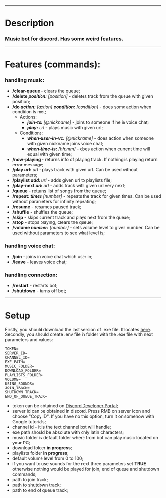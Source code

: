 ***
# Description
### Music bot for discord. Has some weird features.
***
# Features (commands):
### handling music:
* **/clear-queue** - clears the queue;
* **/delete _position:_** *[position]* - deletes track from the queue with given position;
* **/do _action:_** *[action]* **_condition:_** *[condition]* - does some action when condition is met;
  * Actions:
    * **_join-to:_** *[@nickname]* - joins to someone if he in voice chat;
    * **_play:_** *url* - plays music with given url;
  * Conditions:
    * **_when-user-in-vc:_** *[@nickname]* - does action when someone with given nickname joins voice chat;
    * **_when-time-is_:** *[hh:mm]* - does action when current time will equal with given time;
* **/now-playing** - returns info of playing track. If nothing is playing return error message;
* **/play _url_:** *url* - plays track with given url. Can be used without parameters;
* **/playlist _add:_** *url* - adds given url to playlists file;
* **/play-next _url_:** *url* - adds track with given url very next;
* **/queue** - returns list of songs from the queue;
* **/repeat: _times_** *[number]* - repeats the track for given times. Can be used without parameters for infinity repeating;
* **/resume** - resumes paused track;
* **/shuffle** - shuffles the queue;
* **/skip** - skips current track and plays next from the queue;
* **/stop** - stops playing, clears the queue;
* **/volume _number:_** *[number]* - sets volume level to given number. Can be used without parameters to see what level is;
### handling voice chat:
* **/join** - joins in voice chat which user in;
* **/leave** - leaves voice chat;
### handling connection:
* **/restart** - restarts bot;
* **/shutdown** - turns off bot;
***
# Setup
Firstly, you should download the last version of .exe file. It locates [here](https://github.com/SugawaraKoushi/Bob_The_Bot/releases).  
Secondly, you should create .env file in folder with the .exe file with next parameters and values:
```dotenv
TOKEN=
SERVER_ID=
CHANNEL_ID=
EXE_PATH=
MUSIC_FOLDER=
DOWNLOAD_FOLDER=
PLAYLISTS_FOLDER=
VOLUME=
USING_SOUNDS=
JOIN_TRACK=
SHUTDOWN_TRACK=
END_OF_QUEUE_TRACK=
```
* token can be obtained on [Discord Developer Portal](https://discord.com/developers/applications);
* server id can be obtained in discord. Press RMB on server icon and choose "Copy ID". If you have no this option, turn it on somehow with Google tutorials;
* channel id - it is the text channel bot will handle;
* exe path should be absolute with only latin characters;
* music folder is default folder where from bot can play music located on your PC;
* download folder **in progress**;
* playlists folder **in progress**;
* default volume level from 0 to 100;
* if you want to use sounds for the next three parameters set **TRUE** otherwise nothing would be played for join, end of queue and shutdown commands;
* path to join track;
* path to shutdown track;
* path to end of queue track;